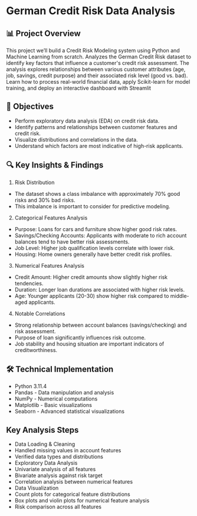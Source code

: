 # German Credit Risk Data Analysis

## 📊 Project Overview
This project we’ll build a Credit Risk Modeling system using Python and Machine Learning from scratch. Analyzes the German Credit Risk dataset to identify key factors that influence a customer's credit risk assessment. The analysis explores relationships between various customer attributes (age, job, savings, credit purpose) and their associated risk level (good vs. bad). Learn how to process real-world financial data, apply Scikit-learn for model training, and deploy an interactive dashboard with Streamlit

## 🎯 Objectives
- Perform exploratory data analysis (EDA) on credit risk data.
- Identify patterns and relationships between customer features and credit risk.
- Visualize distributions and correlations in the data.
- Understand which factors are most indicative of high-risk applicants.

## 🔍 Key Insights & Findings

1. Risk Distribution

- The dataset shows a class imbalance with approximately 70% good risks and 30% bad risks.
- This imbalance is important to consider for predictive modeling.

2. Categorical Features Analysis

- Purpose: Loans for cars and furniture show higher good risk rates.
- Savings/Checking Accounts: Applicants with moderate to rich account balances tend to have better risk assessments.
- Job Level: Higher job qualification levels correlate with lower risk.
- Housing: Home owners generally have better credit risk profiles.

3. Numerical Features Analysis

- Credit Amount: Higher credit amounts show slightly higher risk tendencies.
- Duration: Longer loan durations are associated with higher risk levels.
- Age: Younger applicants (20-30) show higher risk compared to middle-aged applicants.

4. Notable Correlations

- Strong relationship between account balances (savings/checking) and risk assessment.
- Purpose of loan significantly influences risk outcome.
- Job stability and housing situation are important indicators of creditworthiness.

## 🛠️ Technical Implementation

- Python 3.11.4
- Pandas - Data manipulation and analysis
- NumPy - Numerical computations
- Matplotlib - Basic visualizations
- Seaborn - Advanced statistical visualizations

## Key Analysis Steps

- Data Loading & Cleaning
- Handled missing values in account features
- Verified data types and distributions
- Exploratory Data Analysis
- Univariate analysis of all features
- Bivariate analysis against risk target
- Correlation analysis between numerical features
- Data Visualization
- Count plots for categorical feature distributions
- Box plots and violin plots for numerical feature analysis
- Risk comparison across all features